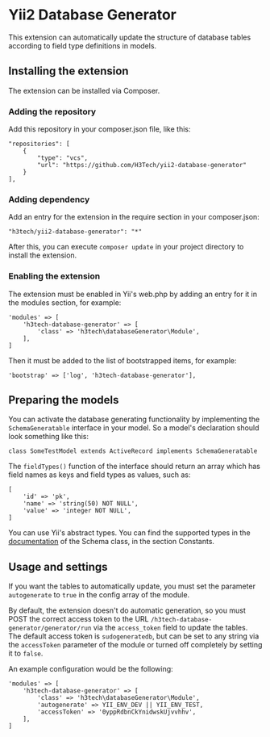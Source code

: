 # Yii2 Database Generator
This extension can automatically update the structure of database tables according to field type definitions in models.

## Installing the extension
The extension can be installed via Composer.

### Adding the repository
Add this repository in your composer.json file, like this:
```
"repositories": [
    {
        "type": "vcs",
        "url": "https://github.com/H3Tech/yii2-database-generator"
    }
],
```
### Adding dependency
Add an entry for the extension in the require section in your composer.json:
```
"h3tech/yii2-database-generator": "*"
```
After this, you can execute `composer update` in your project directory to install the extension.

### Enabling the extension
The extension must be enabled in Yii's web.php by adding an entry for it in the modules section, for example:
```
'modules' => [
    'h3tech-database-generator' => [
        'class' => 'h3tech\databaseGenerator\Module',
    ],
]
```
Then it must be added to the list of bootstrapped items, for example:
```
'bootstrap' => ['log', 'h3tech-database-generator'],
```

## Preparing the models
You can activate the database generating functionality by implementing the `SchemaGeneratable` interface in your model.
So a model's declaration should look something like this:
```
class SomeTestModel extends ActiveRecord implements SchemaGeneratable
```
The `fieldTypes()` function of the interface should return an array which has field names as keys and field types as values, such as:
```
[
    'id' => 'pk',
    'name' => 'string(50) NOT NULL',
    'value' => 'integer NOT NULL',
]
```
You can use Yii's abstract types. You can find the supported types in the [documentation](http://www.yiiframework.com/doc-2.0/yii-db-schema.html) of the Schema class, in the section Constants.

## Usage and settings
If you want the tables to automatically update, you must set the parameter `autogenerate` to `true` in the config array of the module.

By default, the extension doesn't do automatic generation, so you must POST the correct access token to the URL `/h3tech-database-generator/generator/run` via the `access_token` field to update the tables.  
The default access token is `sudogeneratedb`, but can be set to any string via the `accessToken` parameter of the module or turned off completely by setting it to `false`.

An example configuration would be the following:
```
'modules' => [
    'h3tech-database-generator' => [
        'class' => 'h3tech\databaseGenerator\Module',
        'autogenerate' => YII_ENV_DEV || YII_ENV_TEST,
        'accessToken' => '0yppRdbnCkYnidwskUjvvhhv',
    ],
]
```